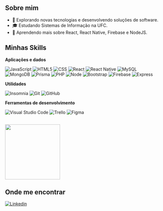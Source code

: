 
## Sobre mim

- 🤔 Explorando novas tecnologias e desenvolvendo soluções de software.
- 🎓 Estudando Sistemas de Informação na UFC.
- 🌱 Aprendendo mais sobre React, React Native, Firebase e NodeJS.

## Minhas Skills

**Aplicações e dados**



![JavaScript](https://img.shields.io/badge/JavaScript-F7DF1E?logo=javascript&logoColor=black&style=for-the-badge)
![HTML5](https://img.shields.io/badge/HTML-239120?logo=html5&logoColor=white&style=for-the-badge)
![CSS](https://img.shields.io/badge/CSS-239120?logo=css3&logoColor=white&style=for-the-badge)
![React](https://img.shields.io/badge/React-20232A?logo=react&logoColor=61DAFB&style=for-the-badge)
![React Native](https://img.shields.io/badge/-React%20Native-333333?style=flat&logo=react)
![MySQL](https://img.shields.io/badge/MySQL-20232A?logo=mysql&logoColor=white&style=for-the-badge)
![MongoDB](https://img.shields.io/badge/MongoDB-4EA94B?logo=mongodb&logoColor=white&style=for-the-badge)
![Prisma](https://img.shields.io/badge/Prisma-3982CE?style=for-the-badge&logo=Prisma&logoColor=white)
![PHP](https://img.shields.io/badge/PHP-777BB4?logo=php&logoColor=white&style=for-the-badge)
![Node](https://img.shields.io/badge/Node.js-339933?style=flat&logo=node.js&logoColor=white)
![Bootstrap](https://img.shields.io/badge/Bootstrap-563D7C?logo=bootstrap&logoColor=white&style=for-the-badge)
![Firebase](https://img.shields.io/badge/firebase-ffca28?style=for-the-badge&logo=firebase&logoColor=black)
![Express](https://img.shields.io/badge/Express.js-404D59?style=for-the-badge)

**Utilidades**

![Insomnia](https://img.shields.io/badge/-Insomnia-333333?style=flat&logo=insomnia)
![Git](https://img.shields.io/badge/-Git-333333?style=flat&logo=git)
![GitHub](https://img.shields.io/badge/-GitHub-333333?style=flat&logo=github)

**Ferramentas de desenvolvimento**

![Visual Studio Code](https://img.shields.io/badge/VS_Code-007ACC?logo=visual-studio-code&logoColor=white&style=for-the-badge)
![Trello](https://img.shields.io/badge/-Trello-333333?style=flat&logo=trello&logoColor=007ACC)
![Figma](https://img.shields.io/badge/-Figma-333333?style=flat&logo=figma&logoColor=007ACC)


<br/>

<a href="https://github.com/SabrinaDamascenoDev" title="Perfil do Iuri">
  <img height="180em" src="https://github-readme-stats.vercel.app/api?username=SabrinaDamascenoDev&theme=dracula&show_icons=true" />
</a>

## Onde me encontrar

[![Linkedin](https://img.shields.io/badge/LinkedIn-0A66C2?logo=linkedin&logoColor=white&style=for-the-badge)](www.linkedin.com/in/sabrina-damasceno-4a81a0265)
